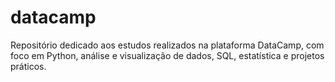 # datacamp
 Repositório dedicado aos estudos realizados na plataforma DataCamp, com foco em Python, análise e visualização de dados, SQL, estatística e projetos práticos.
